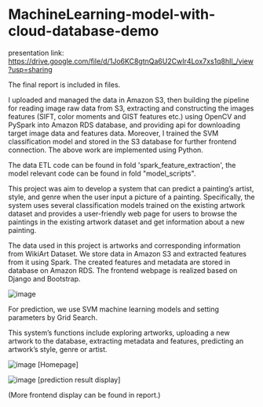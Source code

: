 # MachineLearning-model-with-cloud-database-demo
presentation link: https://drive.google.com/file/d/1Jo6KC8gtnQa6U2CwIr4Lox7xs1q8hIl_/view?usp=sharing


The final report is included in files.


I uploaded and managed the data in Amazon S3, then building the pipeline for reading image raw data from S3, extracting and constructing the images features (SIFT, color moments and GIST features etc.) using OpenCV and PySpark into Amazon RDS database, and providing api for downloading target image data and features data. Moreover, I trained the SVM classification model and stored in the S3 database for further frontend connection. The above work are implemented using Python.


The data ETL code can be found in fold 'spark_feature_extraction', the model relevant code can be found in fold "model_scripts".


This project was aim to develop a system that can predict a painting’s artist, style, and genre when the user input a picture of a painting. Specifically, the system uses several classification models trained on the existing artwork dataset and provides a user-friendly web page for users to browse the paintings in the existing artwork dataset and get information about a new painting. 


The data used in this project is artworks and corresponding information from WikiArt Dataset. We store data in Amazon S3 and extracted features from it using Spark. The created features and metadata are stored in database on Amazon RDS. The frontend webpage is realized based on Django and Bootstrap.

![image](https://user-images.githubusercontent.com/91628195/183343565-b33112ce-88c0-44e0-9447-a3b591e19880.png)



For prediction, we use SVM machine learning models and setting parameters by Grid Search.


This system’s functions include exploring artworks, uploading a new artwork to the database, extracting metadata and features, predicting an artwork’s style, genre or artist.


![image](https://user-images.githubusercontent.com/91628195/183363321-5d320563-cd76-42e0-b71f-54c6e5ef8c32.png)
\[Homepage\]

![image](https://user-images.githubusercontent.com/91628195/183363492-6fed45ff-1cbb-4340-8eb9-b6f27d2cbf89.png)
\[prediction result display\]

(More frontend display can be found in report.)

